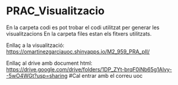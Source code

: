 # PRAC_Visualitzacio

En la carpeta codi es pot trobar el codi utilitzat per generar les visualitzacions
En la carpeta files estan els fitxers utilitzats.

Enllaç a la visualització: https://omartinezgarciauoc.shinyapps.io/M2_959_PRA_pII/

Enllaç al drive amb document html: https://drive.google.com/drive/folders/1DP_ZYt-brqF0iNb65g1Alvy--5wO4WGt?usp=sharing #Cal entrar amb el correu uoc

